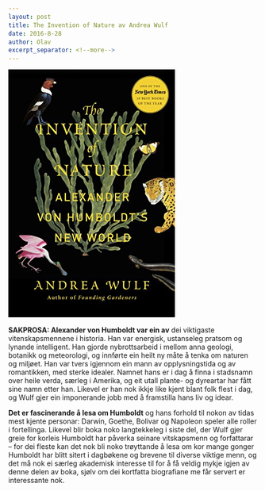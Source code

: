 ```yaml
---
layout: post
title: The Invention of Nature av Andrea Wulf
date: 2016-8-28
author: Olav
excerpt_separator: <!--more-->
---
```


![Omslaget The Invention of Nature viser gammaldagse naturteikningar: ein fugl, ein tiger, ein flamingo og ein ål](/images/invention.jpg)

**SAKPROSA: Alexander von Humboldt var ein av** dei viktigaste vitenskapsmennene i historia. Han var energisk, ustanseleg pratsom og lynande intelligent. Han gjorde nybrottsarbeid i mellom anna geologi, botanikk og meteorologi, og innførte ein heilt ny måte å tenka om naturen og miljøet. <!--more-->Han var tvers igjennom ein mann av opplysningstida og av romantikken, med sterke idealer. Namnet hans er i dag å finna i stadsnamn over heile verda, særleg i Amerika, og eit utall plante- og dyreartar har fått sine namn etter han. Likevel er han nok ikkje like kjent blant folk flest i dag, og Wulf gjer ein imponerande jobb med å framstilla hans liv og idear.

**Det er fascinerande å lesa om Humboldt** og hans forhold til nokon av tidas mest kjente personar: Darwin, Goethe, Bolivar og Napoleon speler alle roller i fortellinga. Likevel blir boka noko langtekkeleg i siste del, der Wulf gjer greie for korleis Humboldt har påverka seinare vitskapsmenn og forfattarar – for dei fleste kan det nok bli noko trøyttande å lesa om kor mange gonger Humboldt har blitt sitert i dagbøkene og brevene til diverse viktige menn, og det må nok ei særleg akademisk interesse til for å få veldig mykje igjen av denne delen av boka, sjølv om dei kortfatta biografiane me får servert er interessante nok.